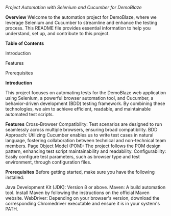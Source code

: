 
*Project Automation with Selenium and Cucumber for DemoBlaze*

**Overview**
Welcome to the automation project for DemoBlaze, where we leverage Selenium and Cucumber to streamline and enhance the testing process. This README file provides essential information to help you understand, set up, and contribute to this project.


**Table of Contents**

Introduction

Features

Prerequisites


**Introduction**

This project focuses on automating tests for the DemoBlaze web application using Selenium, a powerful browser automation tool, and Cucumber, a behavior-driven development (BDD) testing framework. By combining these technologies, we aim to achieve efficient, readable, and maintainable automated test scripts.

**Features**
Cross-Browser Compatibility: Test scenarios are designed to run seamlessly across multiple browsers, ensuring broad compatibility.
BDD Approach: Utilizing Cucumber enables us to write test cases in natural language, fostering collaboration between technical and non-technical team members.
Page Object Model (POM): The project follows the POM design pattern, enhancing test script maintainability and readability.
Configurability: Easily configure test parameters, such as browser type and test environment, through configuration files.

**Prerequisites**
Before getting started, make sure you have the following installed:

Java Development Kit (JDK): Version 8 or above.
Maven: A build automation tool. Install Maven by following the instructions on the official Maven website.
WebDriver: Depending on your browser's version, download the corresponding Chromedriver executable and ensure it is in your system's PATH.
